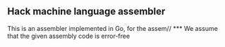 ## Hack machine language assembler

This is an assembler implemented in Go, for the assem// *** We assume that the given assembly code is error-free
